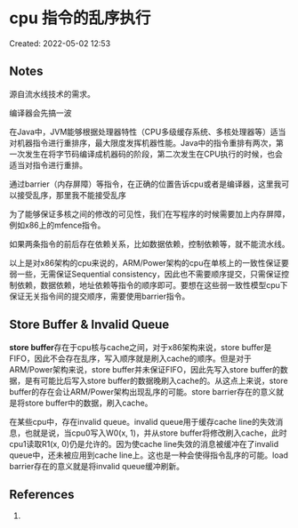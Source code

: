 # cpu 指令的乱序执行

Created: 2022-05-02 12:53

## Notes

源自流水线技术的需求。

编译器会先搞一波

在Java中，JVM能够根据处理器特性（CPU多级缓存系统、多核处理器等）适当对机器指令进行重排序，最大限度发挥机器性能。Java中的指令重排有两次，第一次发生在将字节码编译成机器码的阶段，第二次发生在CPU执行的时候，也会适当对指令进行重排。

通过barrier（内存屏障）等指令，在正确的位置告诉cpu或者是编译器，这里我可以接受乱序，那里我不能接受乱序

为了能够保证多核之间的修改的可见性，我们在写程序的时候需要加上内存屏障，例如x86上的mfence指令。

如果两条指令的前后存在依赖关系，比如数据依赖，控制依赖等，就不能流水线。

以上是对x86架构的cpu来说的，ARM/Power架构的cpu在单核上的一致性保证要弱一些，无需保证Sequential consistency，因此也不需要顺序提交，只需保证控制依赖，数据依赖，地址依赖等指令的顺序即可。要想在这些弱一致性模型cpu下保证无关指令间的提交顺序，需要使用barrier指令。

## **Store Buffer & Invalid Queue**

**store buffer**存在于cpu核与cache之间，对于x86架构来说，store buffer是FIFO，因此不会存在乱序，写入顺序就是刷入cache的顺序。但是对于ARM/Power架构来说，store buffer并未保证FIFO，因此先写入store buffer的数据，是有可能比后写入store buffer的数据晚刷入cache的。从这点上来说，store buffer的存在会让ARM/Power架构出现乱序的可能。store barrier存在的意义就是将store buffer中的数据，刷入cache。

在某些cpu中，存在invalid queue。invalid queue用于缓存cache line的失效消息，也就是说，当cpu0写入W0(x, 1)，并从store buffer将修改刷入cache，此时cpu1读取R1(x, 0)仍是允许的。因为使cache line失效的消息被缓冲在了invalid queue中，还未被应用到cache line上。这也是一种会使得指令乱序的可能。load barrier存在的意义就是将invalid queue缓冲刷新。

## References

1.
